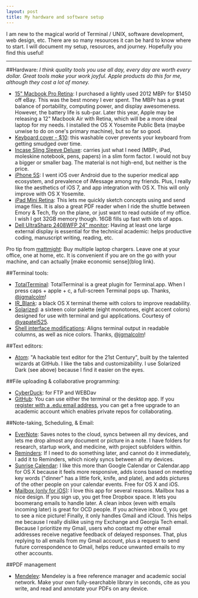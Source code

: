 ```yaml
---
layout: post
title: My hardware and software setup
---
```


I am new to the magical world of Terminal / UNIX, software development, web design, etc. There are so many resources it can be hard to know where  to start. I will document my setup, resources, and journey. Hopefully you find this useful!

---

##Hardware:
*I think quality tools you use all day, every day are worth every dollar. Great tools make your work joyful. Apple products do this for me, although they cost a lot of money.*

+ [15" Macbook Pro Retina](http://www.apple.com/macbook-pro/): I purchased a lightly used 2012 MBPr for $1450 off eBay. This was the best money I ever spent. The MBPr has a great balance of portability, computing power, and display awesomeness. However, the battery life is sub-par. Later this year, Apple may be releasing a 12" Macbook Air with Retina, which will be a more ideal laptop for my needs. I installed the OS X Yosemite Public Beta (maybe unwise to do on one's primary machine), but so far so good.
+ [Keyboard cover - $10](http://www.amazon.com/gp/product/B007FL6100/ref=oh_aui_detailpage_o04_s00?ie=UTF8&psc=1): this washable cover prevents your keyboard from getting smudged over time.
+ [Incase Sling Sleeve Deluxe](http://goincase.com/shop/incase-sling-sleeve-deluxe-for-macbook-pro-15): carries just what I need (MBPr, iPad, moleskine notebook, pens, papers) in a slim form factor. I would not buy a bigger or smaller bag. The material is not high-end, but neither is the price.
+ [iPhone 5S](https://www.apple.com/iphone-5s/): I went iOS over Android due to the superior medical app ecosystem, and prevalence of iMessage among my friends. Plus, I really like the aesthetics of iOS 7, and app integration with OS X. This will only improve with OS X Yosemite.
+ [iPad Mini Retina](https://www.apple.com/ipad-mini/): This lets me quickly sketch concepts using []() and send image files. It is also a great PDF reader when I ride the shuttle between Emory & Tech, fly on the plane, or just want to read outside of my office. I wish I got 32GB memory though. 16GB fills up fast with lots of apps.
+ [Dell UltraSharp 2408WFP 24" monitor](http://www.cnet.com/products/dell-ultrasharp-2408wfp/): Having at least one large external display is essential for the technical academic: helps productive coding, manuscript writing, reading, etc.

Pro tip from [mattmight](http://www.twitter.com/mattmight): Buy multiple laptop chargers. Leave one at your office, one at home, etc. It is convenient if you are on the go with your machine, and can actually [make economic sense](blog link).

##Terminal tools:
+ [TotalTerminal](http://totalterminal.binaryage.com/): TotalTerminal is a great plugin for Terminal.app. When I press caps + apple + c, a full-screen Terminal pops up. Thanks, [@jgmalcolm](http://www.twitter.com/jgmalcolm)!
+ [IR_Blank](http://toddwerth.com/2008/01/25/a-black-os-x-leopard-terminal-theme-that-is-actually-readable/): a black OS X terminal theme with colors to improve readability.
+ [Solarized](http://ethanschoonover.com/solarized): a sixteen color palette (eight monotones, eight accent colors) designed for use with terminal and gui applications. Courtesy of [@yapatel525](http://www.twitter.com/yapatel525).
+ [Shell interface modifications](github.com/jgmalcolm): Aligns terminal output in readable columns, as well as nice colors. Thanks, [@jgmalcolm](http://www.twitter.com/jgmalcolm)!

##Text editors:
+ [Atom](http://atom.io): "A hackable text editor for the 21st Century", built by the talented wizards at GitHub. I like the tabs and customizability. I use Solarized Dark (see above) because I find it easier on the eyes.

##File uploading & collaborative programming:
+ [CyberDuck](https://cyberduck.io/?l=en): for FTP and WEBDav
+ [GitHub](github.com): You can use either the terminal or the desktop app. If you [register with a .edu email address](https://education.github.com/), you can get a free upgrade to an academic account which enables private repos for collaborating.

##Note-taking, Scheduling, & Email:
+ [EverNote](https://evernote.com/): Saves notes to the cloud, syncs between all my devices, and lets me drop almost any document or picture in a note. I have folders for research, startup work, and medicine, with project subfolders within.
+ [Reminders](http://support.apple.com/kb/HT4970): If I need to do something later, and cannot do it immediately, I add it to Reminders, which nicely syncs between all my devices.
+ [Sunrise Calendar](http://sunrise.am): I like this more than Google Calendar or Calendar.app for OS X because it feels more responsive, adds icons based on meeting key words ("dinner" has a little fork, knife, and plate), and adds pictures of the other people on your calendar events. Free for OS X and iOS.
+ [Mailbox (only for iOS)](http://www.mailboxapp.com/): I love this app for several reasons. Mailbox has a nice design. If you sign up, you get free Dropbox space. It lets you boomerang emails to handle later. A clean inbox (even with emails incoming later) is great for OCD people. If you achieve inbox 0, you get to see a nice picture! Finally, it only handles Gmail and iCloud. This helps me because I really dislike using my Exchange and Georgia Tech email. Because I prioritize my Gmail, users who contact my other email addresses receive negative feedback of delayed responses. That, plus replying to all emails from my Gmail account, plus a request to send future correspondence to Gmail, helps reduce unwanted emails to my other accounts.

##PDF management
+ [Mendeley](http://mendeley.com/): Mendeley is a free reference manager and academic social network. Make your own fully-searchable library in seconds, cite as you write, and read and annotate your PDFs on any device.
